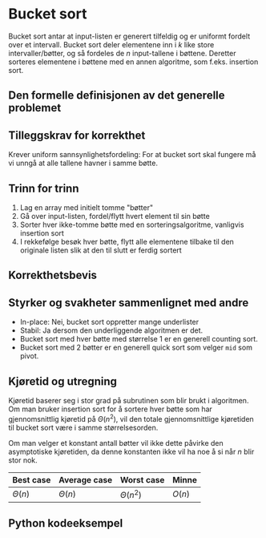 # Bucket sort
<!-- [D5] Forstå Bucket-Sort -->

<!--
1. Kjenne den formelle definisjonen av det generelle problemet den løser
2. Kjenne til eventuelle tilleggskrav den stiller for å være korrekt
3. Vite hvordan den oppfører seg; kunne utføre algoritmen, trinn for trinn!
4. Forstå korrekthetsbeviset; hvordan og hvorfor virker algoritmen egentlig?
5. Kjenne til eventuelle styrker eller svakheter, sammenlignet med andre
6. Kjenne kjøretidene under ulike omstendigheter, og forstå utregningen
-->

Bucket sort antar at input-listen er generert tilfeldig og er uniformt fordelt over et intervall. Bucket sort deler elementene inn i $k$ like store intervaller/bøtter, og så fordeles de $n$ input-tallene i bøttene. Deretter sorteres elementene i bøttene med en annen algoritme, som f.eks. insertion sort.

## Den formelle definisjonen av det generelle problemet
<!-- Et problem er relasjonen mellom input og output -->

## Tilleggskrav for korrekthet
<!-- Korrekhet: algoritmer virker, gir det svaret den skal -->
<!-- Eks: Binary search må ha en sortert liste -->
Krever uniform sannsynlighetsfordeling: For at bucket sort skal fungere må vi unngå at alle tallene havner i samme bøtte.

## Trinn for trinn
<!-- Pseudokode med forklaring -->
1. Lag en array med initielt tomme "bøtter"
2. Gå over input-listen, fordel/flytt hvert element til sin bøtte
3. Sorter hver ikke-tomme bøtte med en sorteringsalgoritme, vanligvis insertion sort
4. I rekkefølge besøk hver bøtte, flytt alle elementene tilbake til den originale listen slik at den til slutt er ferdig sortert

## Korrekthetsbevis
<!-- TBA -->

## Styrker og svakheter sammenlignet med andre
<!-- TODO <https://en.wikipedia.org/wiki/Bucket_sort#Comparison_with_other_sorting_algorithms> -->

- In-place: Nei, bucket sort oppretter mange underlister
- Stabil: Ja dersom den underliggende algoritmen er det.
- Bucket sort med hver bøtte med størrelse 1 er en generell counting sort.
- Bucket sort med 2 bøtter er en generell quick sort som velger `mid` som pivot.

## Kjøretid og utregning
<!-- Under ulike omstendigheter -->

Kjøretid baserer seg i stor grad på subrutinen som blir brukt i algoritmen. Om man bruker insertion sort for å sortere hver bøtte som har gjennomsnittlig kjøretid på $\Theta(n^2)$, vil den totale gjennomsnittlige kjøretiden til bucket sort være i samme størrelsesorden.

Om man velger et konstant antall bøtter vil ikke dette påvirke den asymptotiske kjøretiden, da denne konstanten ikke vil ha noe å si når $n$ blir stor nok.

Best case | Average case | Worst case | Minne
---------|----------|---------|---------
$\Theta(n)$ | $\Theta(n)$ | $\Theta(n^2)$ | $O(n)$

## Python kodeeksempel
